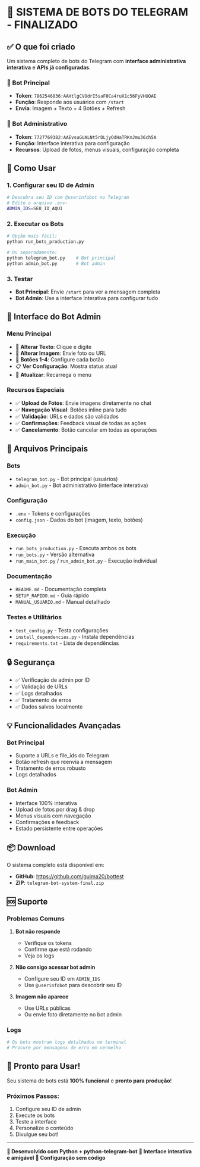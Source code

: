 # 🎉 SISTEMA DE BOTS DO TELEGRAM - FINALIZADO

## ✅ O que foi criado

Um sistema completo de bots do Telegram com **interface administrativa interativa** e **APIs já configuradas**.

### 🤖 Bot Principal
- **Token**: `7862546836:AAHtlgCVOdrI5saF0Ca4ruX1c56FyVHUQAE`
- **Função**: Responde aos usuários com `/start`
- **Envia**: Imagem + Texto + 4 Botões + Refresh

### 🔧 Bot Administrativo
- **Token**: `7727769382:AAEvsuGUALNt5rDLjyOdHaTRKnJmu36ch5A`
- **Função**: Interface interativa para configuração
- **Recursos**: Upload de fotos, menus visuais, configuração completa

## 🚀 Como Usar

### 1. Configurar seu ID de Admin
```bash
# Descubra seu ID com @userinfobot no Telegram
# Edite o arquivo .env:
ADMIN_IDS=SEU_ID_AQUI
```

### 2. Executar os Bots
```bash
# Opção mais fácil:
python run_bots_production.py

# Ou separadamente:
python telegram_bot.py    # Bot principal
python admin_bot.py       # Bot admin
```

### 3. Testar
- **Bot Principal**: Envie `/start` para ver a mensagem completa
- **Bot Admin**: Use a interface interativa para configurar tudo

## 🎯 Interface do Bot Admin

### Menu Principal
- 📝 **Alterar Texto**: Clique e digite
- 📸 **Alterar Imagem**: Envie foto ou URL
- 🔘 **Botões 1-4**: Configure cada botão
- 📋 **Ver Configuração**: Mostra status atual
- 🔄 **Atualizar**: Recarrega o menu

### Recursos Especiais
- ✅ **Upload de Fotos**: Envie imagens diretamente no chat
- ✅ **Navegação Visual**: Botões inline para tudo
- ✅ **Validação**: URLs e dados são validados
- ✅ **Confirmações**: Feedback visual de todas as ações
- ✅ **Cancelamento**: Botão cancelar em todas as operações

## 📁 Arquivos Principais

### Bots
- `telegram_bot.py` - Bot principal (usuários)
- `admin_bot.py` - Bot administrativo (interface interativa)

### Configuração
- `.env` - Tokens e configurações
- `config.json` - Dados do bot (imagem, texto, botões)

### Execução
- `run_bots_production.py` - Executa ambos os bots
- `run_bots.py` - Versão alternativa
- `run_main_bot.py` / `run_admin_bot.py` - Execução individual

### Documentação
- `README.md` - Documentação completa
- `SETUP_RAPIDO.md` - Guia rápido
- `MANUAL_USUARIO.md` - Manual detalhado

### Testes e Utilitários
- `test_config.py` - Testa configurações
- `install_dependencies.py` - Instala dependências
- `requirements.txt` - Lista de dependências

## 🔒 Segurança

- ✅ Verificação de admin por ID
- ✅ Validação de URLs
- ✅ Logs detalhados
- ✅ Tratamento de erros
- ✅ Dados salvos localmente

## 💡 Funcionalidades Avançadas

### Bot Principal
- Suporte a URLs e file_ids do Telegram
- Botão refresh que reenvia a mensagem
- Tratamento de erros robusto
- Logs detalhados

### Bot Admin
- Interface 100% interativa
- Upload de fotos por drag & drop
- Menus visuais com navegação
- Confirmações e feedback
- Estado persistente entre operações

## 📦 Download

O sistema completo está disponível em:
- **GitHub**: https://github.com/guima20/bottest
- **ZIP**: `telegram-bot-system-final.zip`

## 🆘 Suporte

### Problemas Comuns

1. **Bot não responde**
   - Verifique os tokens
   - Confirme que está rodando
   - Veja os logs

2. **Não consigo acessar bot admin**
   - Configure seu ID em `ADMIN_IDS`
   - Use `@userinfobot` para descobrir seu ID

3. **Imagem não aparece**
   - Use URLs públicas
   - Ou envie foto diretamente no bot admin

### Logs
```bash
# Os bots mostram logs detalhados no terminal
# Procure por mensagens de erro em vermelho
```

## 🎊 Pronto para Usar!

Seu sistema de bots está **100% funcional** e **pronto para produção**!

### Próximos Passos:
1. Configure seu ID de admin
2. Execute os bots
3. Teste a interface
4. Personalize o conteúdo
5. Divulgue seu bot!

---

**🚀 Desenvolvido com Python + python-telegram-bot**
**📱 Interface interativa e amigável**
**🔧 Configuração sem código**